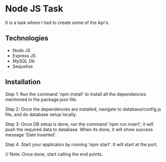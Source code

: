 # Node JS Task
It is a task where I had to create some of the Api's.

## Technologies
- Node JS
- Express JS
- MySQL Db
- Sequelize

## Installation
Step 1: Run the command 'npm install' to install all the dependencies mentioned in the package.json file.

Step 2: Once the dependencies are installed, navigate to database/config.js file, and do database setup locally.

Step 3: Once DB setup is done, run the command 'npm run insert', it will push the required data to database. When its done, it will show success message 'Date Inserted'.

Step 4. Start your applicaton by running 'npm start'. It will start at the port.

// Note: Once done, start calling the end points.
